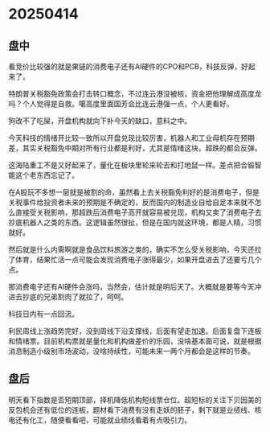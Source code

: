 # 20250414

## 盘中

看竞价比较强的就是果链的消费电子还有AI硬件的CPO和PCB，科技反弹，好起来了。

特朗普关税豁免政策会打击转口概念，不过连云港没被核，资金把他理解成高度龙吗？个人觉得是自救。噶高度里面国芳会比连云港强一点，个人更看好。

狗改不了吃屎，开盘机构就向下补今天的缺口，意料之中。

今天科技的情绪开比较一致所以开盘兑现比较厉害，机器人和工业母机存在预期差，其实关税豁免中期对所有行业都是利好，尤其是情绪这块，超跌的都会反弹。

这海陆重工不是又好起来了，量化在板块里轮来轮去和打地鼠一样。差点把合锻智能这个老东西忘记了。

在A股玩不多想一层就是被割的命，虽然看上去关税豁免利好的是消费电子，但是关税事件给投资者未来的预期是不确定的，反而国内的制造业自给自足本来就不怎么直接受关税影响，那超跌后消费电子高开就容易被兑现，机构又卖了消费电子去抄底机器人之类的东西。这逻辑虽然很扯，但是在国内就这环境，都是人精，习惯就好。

然后就是什么内需啊就是食品饮料旅游之类的，确实不怎么受关税影响，今天还拉了体育，结果忙活一点可能会发现消费电子涨得最少，如果开盘进去了还要亏几个点。

那消费电子还有AI硬件会涨吗，当然会，估计就是明后天了。大概就是要等今天冲进去抄底的兄弟割肉了就拉了，呵呵。

科技日内有一点回流。

利民周线上涨趋势完好，没到周线下沿支撑线，后面有望走加速。后面复盘下连板和情绪票。目前机构票就是量化和机构做差价的乐园，没啥基本面可说，就是根据消息制造小级别市场波动，没啥持续性，可能未来一两个月都会是这样的节奏。

## 盘后

明天看下指数是否短期顶部，择机降低机构短线票仓位。超短标的关注下贝因美的反包机会还有低位的连板，题材看下消费有没有走妖的胚子，剩下就是业绩线、核电还有化工，随便看看吧，可能就业绩线看着有点吸引力。
